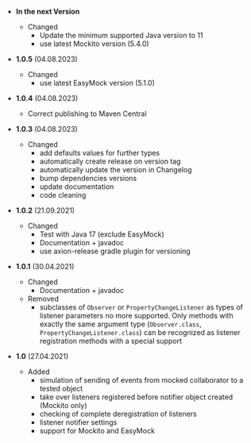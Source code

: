 - **In the next Version**
    - Changed
        - Update the minimum supported Java version to 11
        - use latest Mockito version (5.4.0)

- **1.0.5** (04.08.2023)
    - Changed
        - use latest EasyMock version (5.1.0)

- **1.0.4** (04.08.2023)
    - Correct publishing to Maven Central 

- **1.0.3** (04.08.2023)
    - Changed
        - add defaults values for further types
        - automatically create release on version tag
        - automatically update the version in Changelog
        - bump dependencies versions
        - update documentation
        - code cleaning

- **1.0.2** (21.09.2021)
    - Changed
        - Test with Java 17 (exclude EasyMock)
        - Documentation + javadoc
        - use axion-release gradle plugin for versioning

- **1.0.1** (30.04.2021)
    - Changed
        - Documentation + javadoc
    - Removed
        - subclasses of `Observer` or `PropertyChangeListener` as types of listener parameters no more supported. Only
          methods with exactly the same argument type (`Observer.class`, `PropertyChangeListener.class`) can be
          recognized as listener registration methods with a special support

- **1.0** (27.04.2021)
    - Added
        - simulation of sending of events from mocked collaborator to a tested object
        - take over listeners registered before notifier object created (Mockito only)
        - checking of complete deregistration of listeners
        - listener notifier settings
        - support for Mockito and EasyMock
